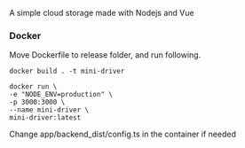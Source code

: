 A simple cloud storage made with Nodejs and Vue

### Docker
Move Dockerfile to release folder, and run following.
```
docker build . -t mini-driver
```
```
docker run \
-e "NODE_ENV=production" \
-p 3000:3000 \
--name mini-driver \
mini-driver:latest
```
Change app/backend_dist/config.ts in the container if needed